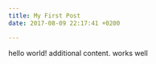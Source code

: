 ```yaml
---
title: My First Post
date: 2017-08-09 22:17:41 +0200

---
```



hello world! additional content. works well